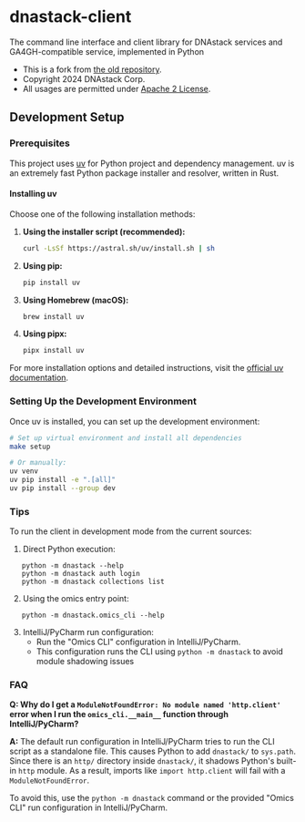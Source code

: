 # dnastack-client
The command line interface and client library for DNAstack services and GA4GH-compatible service, implemented in Python

* This is a fork from [the old repository](https://github.com/DNAstack/dnastack-client-library).
* Copyright 2024 DNAstack Corp.
* All usages are permitted under [Apache 2 License](LICENSE).

## Development Setup

### Prerequisites

This project uses [uv](https://docs.astral.sh/uv/) for Python project and dependency management. uv is an extremely fast Python package installer and resolver, written in Rust.

#### Installing uv

Choose one of the following installation methods:

1. **Using the installer script (recommended):**
   ```bash
   curl -LsSf https://astral.sh/uv/install.sh | sh
   ```

2. **Using pip:**
   ```bash
   pip install uv
   ```

3. **Using Homebrew (macOS):**
   ```bash
   brew install uv
   ```

4. **Using pipx:**
   ```bash
   pipx install uv
   ```

For more installation options and detailed instructions, visit the [official uv documentation](https://docs.astral.sh/uv/getting-started/installation/).

### Setting Up the Development Environment

Once uv is installed, you can set up the development environment:

```bash
# Set up virtual environment and install all dependencies
make setup

# Or manually:
uv venv
uv pip install -e ".[all]"
uv pip install --group dev
```

### Tips
To run the client in development mode from the current sources:

1. Direct Python execution:
```
   python -m dnastack --help
   python -m dnastack auth login
   python -m dnastack collections list
```
2. Using the omics entry point:
```
   python -m dnastack.omics_cli --help
```
3. IntelliJ/PyCharm run configuration:
   - Run the "Omics CLI" configuration in IntelliJ/PyCharm.
   - This configuration runs the CLI using `python -m dnastack` to avoid module shadowing issues

### FAQ

**Q: Why do I get a `ModuleNotFoundError: No module named 'http.client'` error when I run the `omics_cli.__main__` function 
through IntelliJ/PyCharm?**

**A:**  The default run configuration in IntelliJ/PyCharm tries to run the CLI script as a standalone file. 
This causes Python to add `dnastack/` to `sys.path`. Since there is an `http/` directory inside `dnastack/`, it shadows 
Python's built-in `http` module. As a result, imports like `import http.client` will fail with a `ModuleNotFoundError`.  

To avoid this, use the `python -m dnastack` command or the provided "Omics CLI" run configuration in IntelliJ/PyCharm.